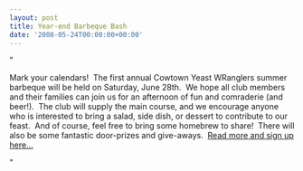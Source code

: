 ```yaml
---
layout: post
title: Year-end Barbeque Bash
date: '2008-05-24T00:00:00+00:00'
---
```

"<p>Mark your calendars!&nbsp; The first annual Cowtown Yeast WRanglers summer barbeque will be held on Saturday&#44; June 28th.&nbsp; We hope all club members and their families can join us for an afternoon of fun and comraderie (and beer!).&nbsp; The club will supply the main course&#44; and we encourage anyone who is interested to bring a salad&#44; side dish&#44; or dessert to contribute to our feast.&nbsp; And of course&#44; feel free to bring some homebrew to share!&nbsp; There will also be some fantastic door-prizes and give-aways.&nbsp; <a href="/LinkClick.aspx?link=315&amp;tabid=171">Read more and sign up here...</a></p>"
